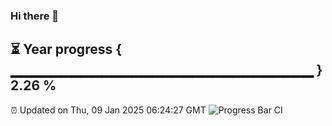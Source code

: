 ### Hi there 👋
⏳ Year progress { ▁▁▁▁▁▁▁▁▁▁▁▁▁▁▁▁▁▁▁▁▁▁▁▁▁▁▁▁▁▁ } 2.26 %
---
⏰ Updated on Thu, 09 Jan 2025 06:24:27 GMT
![Progress Bar CI](https://github.com/liununu/liununu/workflows/Progress%20Bar%20CI/badge.svg)

